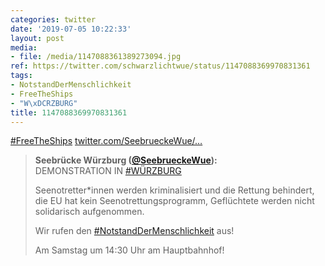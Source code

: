 ```yaml
---
categories: twitter
date: '2019-07-05 10:22:33'
layout: post
media:
- file: /media/1147088361389273094.jpg
ref: https://twitter.com/schwarzlichtwue/status/1147088369970831361
tags:
- NotstandDerMenschlichkeit
- FreeTheShips
- "W\xDCRZBURG"
title: 1147088369970831361
---
```

[#FreeTheShips](/t/freetheships) [twitter.com/SeebrueckeWue/…](https://twitter.com/SeebrueckeWue/status/1146142944602337285)  
> <b>Seebrücke Würzburg ([@SeebrueckeWue](https://twitter.com/SeebrueckeWue)):</b>  
>DEMONSTRATION IN [#WÜRZBURG](/t/würzburg)   
>  
>  
>  
>Seenotretter\*innen werden kriminalisiert und die Rettung behindert, die EU hat kein Seenotrettungsprogramm, Geflüchtete werden nicht solidarisch aufgenommen.  
>  
>  
>  
>Wir rufen den [#NotstandDerMenschlichkeit](/t/notstanddermenschlichkeit) aus!  
>  
>  
>  
>Am Samstag um 14:30 Uhr am Hauptbahnhof!    

